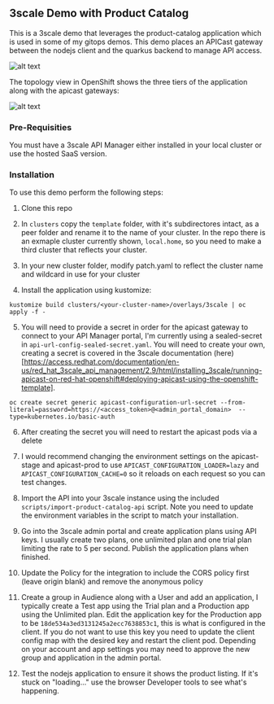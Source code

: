 ## 3scale Demo with Product Catalog

This is a 3scale demo that leverages the product-catalog application which is used in some of my gitops demos. This demo places an APICast gateway between the nodejs client and the quarkus backend to manage API access.

![alt text](https://raw.githubusercontent.com/gnunn-gitops/product-catalog-3scale/master/docs/img/product-catalog-3scale-screenshot.png)

The topology view in OpenShift shows the three tiers of the application along with the apicast gateways:

![alt text](https://raw.githubusercontent.com/gnunn-gitops/product-catalog-3scale/master/docs/img/product-catalog-3scale-topology.png)


### Pre-Requisities

You must have a 3scale API Manager either installed in your local cluster or use the hosted SaaS version.

### Installation

To use this demo perform the following steps:

1. Clone this repo

2. In `clusters` copy the `template` folder, with it's subdirectores intact, as a peer folder and rename it to the name of your cluster. In the repo there is an exmaple cluster currently shown, `local.home`, so you need to make a third cluster that reflects your cluster.

3. In your new cluster folder, modify patch.yaml to reflect the cluster name and wildcard in use for your cluster

4. Install the application using kustomize:

```
kustomize build clusters/<your-cluster-name>/overlays/3scale | oc apply -f -
```

5. You will need to provide a secret in order for the apicast gateway to connect to your API Manager portal, I'm currently using a sealed-secret in `api-url-config-sealed-secret.yaml`. You will need to create your own, creating a secret is covered in the 3scale documentation (here)[https://access.redhat.com/documentation/en-us/red_hat_3scale_api_management/2.9/html/installing_3scale/running-apicast-on-red-hat-openshift#deploying-apicast-using-the-openshift-template].

```
oc create secret generic apicast-configuration-url-secret --from-literal=password=https://<access_token>@<admin_portal_domain>  --type=kubernetes.io/basic-auth
```

6. After creating the secret you will need to restart the apicast pods via a delete

7. I would recommend changing the environment settings on the apicast-stage and apicast-prod to use `APICAST_CONFIGURATION_LOADER=lazy` and `APICAST_CONFIGURATION_CACHE=0` so it reloads on each request so you can test changes.

8. Import the API into your 3scale instance using the included `scripts/import-product-catalog-api` script. Note you need to update the environment variables in the script to match your installation.

9. Go into the 3scale admin portal and create application plans using API keys. I usually create two plans, one unlimited plan and one trial plan limiting the rate to 5 per second. Publish the application plans when finished.

10. Update the Policy for the integration to include the CORS policy first (leave origin blank) and remove the anonymous policy

11. Create a group in Audience along with a User and add an application, I typically create a Test app using the Trial plan and a Production app using the Unlimited plan. Edit the application key for the Production app to be `18de534a3ed3131245a2ecc7638853c1`, this is what is configured in the client. If you do not want to use this key you need to update the client config map with the desired key and restart the client pod. Depending on your account and app settings you may need to approve the new group and application in the admin portal.

12. Test the nodejs application to ensure it shows the product listing. If it's stuck on "loading..." use the browser Developer tools to see what's happening.
